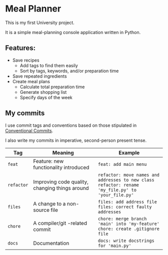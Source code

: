 # Meal Planner

This is my first University project.

It is a simple meal-planning console application written in Python.

## Features:

- Save recipes
  - Add tags to find them easily
  - Sort by tags, keywords, and/or preparation time
- Save repeated ingredients
- Create meal plans
  - Calculate total preparation time
  - Generate shopping list
  - Specify days of the week

## My commits

I use commit tags and conventions based on those stipulated in [Conventional Commits](https://www.conventionalcommits.org/en/v1.0.0/).

I also write my commits in imperative, second-person present tense.

|Tag|Meaning|Example|
|---|---|---|
|`feat`|Feature: new functionality introduced|`feat: add main menu`|
|`refactor`|Improving code quality, changing things around|`refactor: move names and addresses to new class`<br>`refactor: rename 'my_file.py' to 'your_file.py'`|
|`files`|A change to a non-source file|`files: add address file`<br>`files: correct faulty addresses`|
|`chore`|A compiler/git -related commit|`chore: merge branch 'main' into 'my-feature'`<br>`chore: create .gitignore file`|
|`docs`|Documentation|`docs: write docstrings for 'main.py'`|
